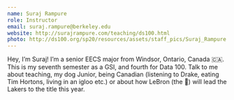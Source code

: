 ```yaml
---
name: Suraj Rampure
role: Instructor
email: suraj.rampure@berkeley.edu
website: http://surajrampure.com/teaching/ds100.html
photo: http://ds100.org/sp20/resources/assets/staff_pics/Suraj_Rampure.png
---
```


Hey, I’m Suraj! I’m a senior EECS major from Windsor, Ontario, Canada 🇨🇦. This is my seventh semester as a GSI, and fourth for Data 100. Talk to me about teaching, my dog Junior, being Canadian (listening to Drake, eating Tim Hortons, living in an igloo etc.) or about how LeBron (the 🐐) will lead the Lakers to the title this year.
